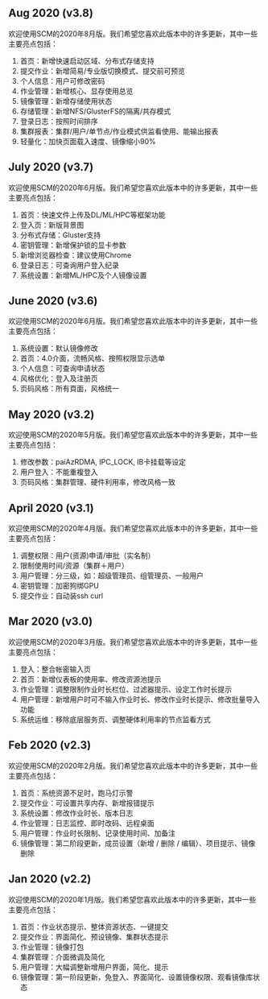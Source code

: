 ## Aug 2020 (v3.8)

欢迎使用SCM的2020年8月版。我们希望您喜欢此版本中的许多更新，其中一些主要亮点包括：

1. 首页：新增快速启动区域、分布式存储支持
2. 提交作业：新增简易/专业版切换模式、提交前可预览
3. 个人信息：用户可修改密码
4. 作业管理：新增核心、显存使用总览
5. 镜像管理：新增存储使用状态
6. 存储管理：新增NFS/GlusterFS的隔离/共存模式
7. 登录日志：按照时间排序
8. 集群报表：集群/用户/单节点/作业模式供监看使用、能输出报表
9. 轻量化：加快页面载入速度、镜像缩小90%

## July 2020 (v3.7)

欢迎使用SCM的2020年6月版。我们希望您喜欢此版本中的许多更新，其中一些主要亮点包括：

1. 首页：快速文件上传及DL/ML/HPC等框架功能
2. 登入页：新版背景图
3. 分布式存储：Gluster支持
4. 密钥管理：新增保护锁的显卡参数
5. 新增浏览器检查：建议使用Chrome
6. 登录日志：可查询用户登入纪录
7. 系统设置：新增ML/HPC及个人镜像设置

## June 2020 (v3.6)

欢迎使用SCM的2020年6月版。我们希望您喜欢此版本中的许多更新，其中一些主要亮点包括：

1. 系统设置：默认镜像修改
2. 首页：4.0介面，流畅风格、按照权限显示选单
3. 个人信息：可查询申请状态
4. 风格优化：登入及注册页
5. 页码风格：所有頁面，风格统一

## May 2020 (v3.2)

欢迎使用SCM的2020年5月版。我们希望您喜欢此版本中的许多更新，其中一些主要亮点包括：

1. 修改参数：paiAzRDMA, IPC_LOCK, IB卡挂载等设定
2. 用户登入：不能重複登入
3. 页码风格：集群管理、硬件利用率，修改风格一致

## April 2020 (v3.1)

欢迎使用SCM的2020年4月版。我们希望您喜欢此版本中的许多更新，其中一些主要亮点包括：

1. 调整权限：用户(资源)申请/审批（实名制）
2. 限制使用时间/资源（集群＋用户） 
3. 用户管理：分三级，如：超级管理员、组管理员、一般用户
4. 密钥管理：加密狗绑GPU
5. 提交作业：自动装ssh curl

## Mar 2020 (v3.0)

欢迎使用SCM的2020年3月版。我们希望您喜欢此版本中的许多更新，其中一些主要亮点包括：

1. 登入：整合帐密输入页
2. 首页：新增仪表板的使用率、修改资源池提示
3. 作业管理：调整限制作业时长栏位、过滤器提示、设定工作时长提示
4. 用户管理：新增用户时可不输入作业时长、修改作业时长提示、修改批量导入功能
5. 系统运维：移除底层服务页、调整硬体利用率的节点监看方式

## Feb 2020 (v2.3)

欢迎使用SCM的2020年2月版。我们希望您喜欢此版本中的许多更新，其中一些主要亮点包括：

1. 首页：系统资源不足时，跑马灯示警
2. 提交作业：可设置共享内存、新增报错提示
3. 系统设置：修改作业时长、版本日志
4. 作业管理：日志监控、即时改码、远程桌面
5. 用户管理：作业时长限制、记录使用时间、加备注
6. 镜像管理：第二阶段更新，成员设置（新增 / 删除 / 编辑）、项目提示、镜像删除

## Jan 2020 (v2.2)

欢迎使用SCM的2020年1月版。我们希望您喜欢此版本中的许多更新，其中一些主要亮点包括：

1. 首页：作业状态提示、整体资源状态、一键提交
2. 提交作业：界面简化、预设镜像、集群状态提示
3. 作业管理：镜像打包
4. 集群管理：介面微调及简化
5. 用户管理：大幅调整新增用户界面，简化、提示
6. 镜像管理：第一阶段更新，免登入、界面简化、设置镜像权限、观看镜像库状态
